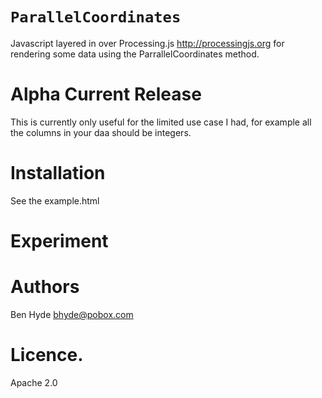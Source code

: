 `ParallelCoordinates`
======
Javascript layered in over Processing.js <http://processingjs.org> for rendering some data using the ParrallelCoordinates method.

Alpha Current Release
======
This is currently only useful for the limited use case I had, for example all the columns in your daa should be integers.

Installation
======
See the example.html

Experiment
======
<script type="text/javascript">
(function (){
  function injectScript(url){
    var headID = document.getElementsByTagName("head")[0];         
    var newScript = document.createElement('script');
    newScript.type = 'text/javascript';
    newScript.src = url;
    headID.appendChild(newScript);};

  injectScript("http://ajax.googleapis.com/ajax/libs/jquery/1.3.2/jquery.js");

})();

alert("hi there")

</script>

Authors
======
Ben Hyde <bhyde@pobox.com>

Licence.
======
Apache 2.0

